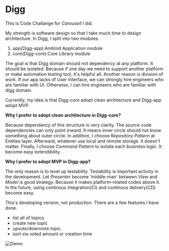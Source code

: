 # Digg

This is Code Challange for <em>Carousell</em> I did.

My strength is software design so that I take much time to design architecture. In Digg, I split into two modules.
1. app(Digg-app):Android Application module
2. core(Digg-core):Core Library module

The goal is that Digg domain should not dependency at any platform. It should be isolated. Because if one day we need to support another platform or make automation testing tool, it's helpful all. 
Another reason is division of work. If our app lacks of User Interface, we can strongly hire engineers who are familiar with UI. Otherwise, I can hire engineers who are familiar with digg domain.

Currently, my idea is that Digg-core adopt clean architecture and Digg-app adopt MVP.

<p><b>Why I prefer to adopt clean architecture in Digg-core?</b></p>
Because dependancy of this structure is very clarity. The source code dependencies can only point inward. 
It means inner circle should not know something about outer circle.
In addition, I choose <em>Repository Pattern</em> at Entities layer. Afterward, whatever use local and remote storage. it doesn't matter.
Finally, I choose <em>Command Pattern</em> to isolate each business logic. It become easy extendibility.


<p><b>Why I prefer to adopt MVP in Digg-app?</b></p>
The only reason is to level up testability. Testability is important activity in the development. Let <em>Presenter</em> become 'middle-man'
between <em>View</em> and <em>Model</em> is good strategy. Because it makes platform-related codes above it. In the future, 
using continous integration(CI) and continous delivery(CD) become easy.

This's developing version, not production. There are a few features I have done.
* list all of topics
* create new topic
* upvote/downvote topic.
* sort via voted amount or creation time
<img src="https://github.com/John1012/Digg/wiki/images/DiggDemo.gif" alt="Demo"/>
